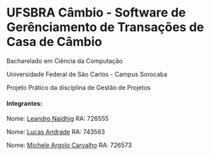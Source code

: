 # UFSBRA Câmbio - Software de Gerênciamento de Transações de Casa de Câmbio

Bacharelado em Ciência da Computação

Universidade Federal de São Carlos - Campus Sorocaba

Projeto Prático da disciplina de Gestão de Projetos

#### Integrantes:

Nome: [Leandro Naidhig](https://github.com/Leandro-Naidhig/) RA: 726555

Nome: [Lucas Andrade](https://github.com/mrSparroow) RA: 743563

Nome: [Michele Argolo Carvalho](https://github.com/xmixele) RA: 726573
